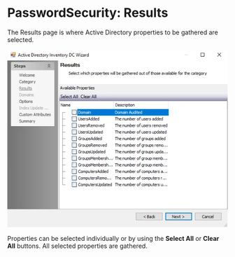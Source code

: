 # PasswordSecurity: Results

The Results page is where Active Directory properties to be gathered are selected.

![Password Security Data Collection Wizard Results page](../../../../../../static/img/product_docs/accessanalyzer/admin/datacollector/adinventory/results.webp)

Properties can be selected individually or by using the **Select All** or **Clear All** buttons. All
selected properties are gathered.
